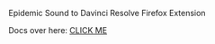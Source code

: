 Epidemic Sound to Davinci Resolve Firefox Extension

Docs over here: [CLICK ME](https://dschogo.github.io/HowToStuff/)